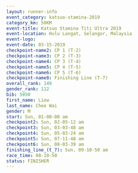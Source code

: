 ```yaml
---
layout: runner-info 
event_category: katsuo-stamina-2019 
category_km: 50KM 
event-title: Katsuo Stamina Titi Ultra 2019 
event-location: Hulu Langat, Selangor, Malaysia 
event-logo: 
event-date: 03-15-2019 
checkpoint-name2: CP 1 (T-2) 
checkpoint-name3: CP 2 (T-3) 
checkpoint-name4: CP 3 (T-4) 
checkpoint-name5: CP 4 (T-5) 
checkpoint-name6: CP 5 (T-6) 
checkpoint-name8: Finishing Line (T-7) 
overall_rank: 149
gender_rank: 112
bib: 5050
first_name: Liew
last_name: Chee Wai
gender: M
start: Sun, 01-00-00 am
checkpoint2: Sun, 02-05-12 am
checkpoint3: Sun, 03-03-48 am
checkpoint4: Sun, 05-03-24 am
checkpoint5: Sun, 07-11-48 am
checkpoint6: Sun, 08-03-39 am
finishing_line_(t_7): Sun, 09-10-50 am
race_time: 08-10-50
status: FINISHER
---
```

